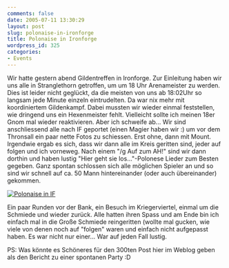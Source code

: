 ```yaml
---
comments: false
date: 2005-07-11 13:30:29
layout: post
slug: polonaise-in-ironforge
title: Polonaise in Ironforge
wordpress_id: 325
categories:
- Events
---
```


Wir hatte gestern abend Gildentreffen in Ironforge. Zur Einleitung haben wir uns alle in Stranglethorn getroffen, um um 18 Uhr Arenameister zu werden. Dies ist leider nicht geglückt, da die meisten von uns ab 18:02Uhr so langsam jede Minute einzeln eintrudelten. Da war nix mehr mit koordiniertem Gildenkampf. Dabei mussten wir wieder einmal feststellen, wie dringend uns ein Hexenmeister fehlt. Vielleicht sollte ich meinen 18er Gnom mal wieder reaktivieren. Aber ich schweife ab...
Wir sind anschliessend alle nach IF geportet (einen Magier haben wir :) um vor dem Thronsall ein paar nette Fotos zu schiessen. Erst ohne, dann mit Mount. Irgendwie ergab es sich, dass wir dann alle im Kreis geritten sind, jeder auf folgen und ich vorneweg. Nach einem "/g Auf zum AH!" sind wir dann dorthin und haben lustig "Hier geht sie los..."-Polonese Lieder zum Besten gegeben. Ganz spontan schlossen sich alle möglichen Spieler an und so sind wir schnell auf ca. 50 Mann hintereinander (oder auch übereinander) gekommen.

[![Polonaise in IF](http://photos21.flickr.com/25124113_03843d15e0.jpg)](http://www.flickr.com/photos/walsweer/25124113/)

Ein paar Runden vor der Bank, ein Besuch im Kriegerviertel, einmal um die Schmiede und wieder zurück. Alle hatten ihren Spass und am Ende bin ich einfach mal in die Große Schmiede reingeritten (wollte mal gucken, wie viele von denen noch auf "folgen" waren und einfach nicht aufgepasst haben. Es war nicht nur einer... War auf jeden Fall lustig.

PS: Was könnte es Schöneres für den 300ten Post hier im Weblog geben als den Bericht zu einer spontanen Party :D
